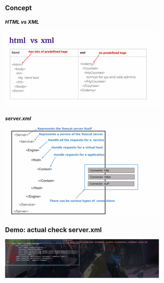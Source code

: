 ## **Concept**

### _HTML vs XML_

![Alt html vs xml](pic/01.jpg)

### _server.xml_

![Alt server.xml](pic/02.jpg)

## **Demo: actual check server.xml**

![Alt demo](pic/03.jpg)

